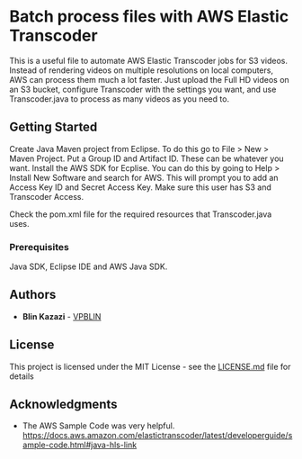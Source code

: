# Batch process files with AWS Elastic Transcoder

This is a useful file to automate AWS Elastic Transcoder jobs for S3 videos. Instead of rendering videos on multiple resolutions on local computers, AWS can process them much a lot faster. Just upload the Full HD videos on an S3 bucket, configure Transcoder with the settings you want, and use Transcoder.java to process as many videos as you need to.

## Getting Started

Create Java Maven project from Eclipse. To do this go to File > New > Maven Project. Put a Group ID and Artifact ID. These can be whatever you want.
Install the AWS SDK for Ecplise. You can do this by going to Help > Install New Software and search for AWS. This will prompt you to add an Access Key ID and Secret Access Key. Make sure this user has S3 and Transcoder Access.

Check the pom.xml file for the required resources that Transcoder.java uses.


### Prerequisites

Java SDK, Eclipse IDE and AWS Java SDK.

## Authors

* **Blin Kazazi** - [VPBLIN](https://github.com/vpblin)

## License

This project is licensed under the MIT License - see the [LICENSE.md](LICENSE.md) file for details

## Acknowledgments

* The AWS Sample Code was very helpful. https://docs.aws.amazon.com/elastictranscoder/latest/developerguide/sample-code.html#java-hls-link
